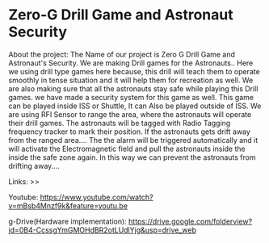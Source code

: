 # Zero-G Drill Game and Astronaut Security

About the project:
The Name of our project is Zero G Drill Game and Astronaut's Security.
We are making Drill games for the Astronauts..
Here we using drill type games here because,
this drill will teach them to operate smoothly in tense situation and it will help them for recreation as well.
We are also making sure that all the astronauts stay safe while playing this Drill games.
we have made a security system for this game as well. This game can be played inside ISS or Shuttle,
It can Also be played outside of ISS.
We are using RFI Sensor to range the area,
where the astronauts will operate their drill games.
The astronauts will be tagged with Radio Tagging frequency tracker to mark their position.
If the astronauts gets drift away from   the ranged area....
The the alarm will be triggered automatically and it will activate the Electromagnetic field and pull the astronauts inside the inside the safe zone again.
In this way we can prevent the astronauts from drifting away....


Links: >>

Youtube: https://www.youtube.com/watch?v=mBsb4Mnzf9k&feature=youtu.be

g-Drive(Hardware implementation): 
https://drive.google.com/folderview?id=0B4-CcssgYmGMOHdBR2otLUdlYjg&usp=drive_web
